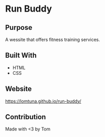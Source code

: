 # Run Buddy 

## Purpose 
A wessite that offers fitness training services. 

## Built With
* HTML
* CSS 

## Website 
https://lomtuna.github.io/run-buddy/

## Contribution 
Made with <3 by Tom
